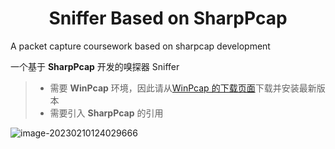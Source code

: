<h1 style="text-align:center">
  Sniffer Based on SharpPcap
</h1>



A packet capture coursework based on sharpcap development

一个基于 **SharpPcap** 开发的嗅探器 Sniffer

> - 需要 **WinPcap** 环境，因此请从[WinPcap 的下载页面](http://www.winpcap.org/install/default.htm)下载并安装最新版本
> - 需要引入 **SharpPcap** 的引用

![image-20230210124029666](https://raw.githubusercontent.com/Shadow-Kylin/PicGoBed/main/images/202302101240766.png)
